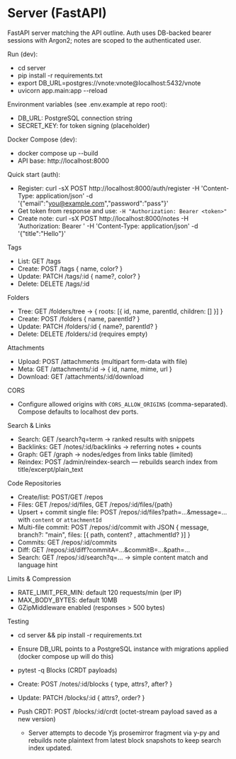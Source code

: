 # Server (FastAPI)

FastAPI server matching the API outline. Auth uses DB-backed bearer sessions with Argon2; notes are scoped to the authenticated user.

Run (dev):

- cd server
- pip install -r requirements.txt
- export DB_URL=postgres://vnote:vnote@localhost:5432/vnote
- uvicorn app.main:app --reload

Environment variables (see .env.example at repo root):

- DB_URL: PostgreSQL connection string
- SECRET_KEY: for token signing (placeholder)

Docker Compose (dev):

- docker compose up --build
- API base: http://localhost:8000

Quick start (auth):

- Register: curl -sX POST http://localhost:8000/auth/register -H 'Content-Type: application/json' -d '{"email":"you@example.com","password":"pass"}'
- Get token from response and use: `-H "Authorization: Bearer <token>"`
- Create note: curl -sX POST http://localhost:8000/notes -H 'Authorization: Bearer <token>' -H 'Content-Type: application/json' -d '{"title":"Hello"}'

Tags

- List: GET /tags
- Create: POST /tags { name, color? }
- Update: PATCH /tags/:id { name?, color? }
- Delete: DELETE /tags/:id

Folders

- Tree: GET /folders/tree → { roots: [{ id, name, parentId, children: [] }] }
- Create: POST /folders { name, parentId? }
- Update: PATCH /folders/:id { name?, parentId? }
- Delete: DELETE /folders/:id (requires empty)

Attachments

- Upload: POST /attachments (multipart form-data with file)
- Meta: GET /attachments/:id → { id, name, mime, url }
- Download: GET /attachments/:id/download

CORS

- Configure allowed origins with `CORS_ALLOW_ORIGINS` (comma-separated). Compose defaults to localhost dev ports.

Search & Links

- Search: GET /search?q=term → ranked results with snippets
- Backlinks: GET /notes/:id/backlinks → referring notes + counts
- Graph: GET /graph → nodes/edges from links table (limited)
- Reindex: POST /admin/reindex-search — rebuilds search index from title/excerpt/plain_text

Code Repositories

- Create/list: POST/GET /repos
- Files: GET /repos/:id/files, GET /repos/:id/files/{path}
- Upsert + commit single file: POST /repos/:id/files?path=...&message=... with `content` or `attachmentId`
- Multi-file commit: POST /repos/:id/commit with JSON { message, branch?: "main", files: [{ path, content? , attachmentId? }] }
- Commits: GET /repos/:id/commits
- Diff: GET /repos/:id/diff?commitA=...&commitB=...&path=...
- Search: GET /repos/:id/search?q=... → simple content match and language hint

Limits & Compression

- RATE_LIMIT_PER_MIN: default 120 requests/min (per IP)
- MAX_BODY_BYTES: default 10MB
- GZipMiddleware enabled (responses > 500 bytes)

Testing

- cd server && pip install -r requirements.txt
- Ensure DB_URL points to a PostgreSQL instance with migrations applied (docker compose up will do this)
- pytest -q
Blocks (CRDT payloads)

- Create: POST /notes/:id/blocks { type, attrs?, after? }
- Update: PATCH /blocks/:id { attrs?, order? }
- Push CRDT: POST /blocks/:id/crdt (octet-stream payload saved as a new version)
  - Server attempts to decode Yjs prosemirror fragment via y-py and rebuilds note plaintext from latest block snapshots to keep search index updated.
